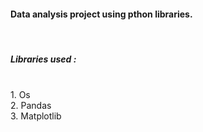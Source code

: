 
<h4>Data analysis project using pthon libraries.</h4>
<br>
<h5>Libraries used :</h5><br>
1. Os <br>
2. Pandas <br>
3. Matplotlib
